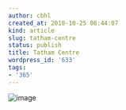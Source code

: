 ```yaml
---
author: cbhl
created_at: 2010-10-25 08:44:07
kind: article
slug: tatham-centre
status: publish
title: Tatham Centre
wordpress_id: '633'
tags:
- '365'
---
```


![image](http://images.azuresky.ca/blog/wp-content/uploads/2010/10/wpid-IMG_20101025_084303.jpg)
